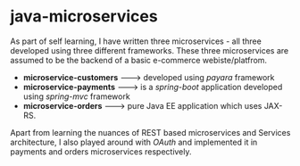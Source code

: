 # java-microservices

As part of self learning, I have written three microservices - all three developed using three different frameworks. These three microservices are assumed to be the backend of a basic e-commerce webiste/platfrom. 

- **microservice-customers** ---> developed using *payara* framework
- **microservice-payments**  ---> is a *spring-boot* application developed using *spring-mvc* framework
- **microservice-orders**    ---> pure Java EE application which uses JAX-RS.

Apart from learning the nuances of REST based microservices and Services architecture, I also played around with *OAuth* and implemented it in payments and orders microservices respectively. 
